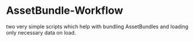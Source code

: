 # AssetBundle-Workflow

two very simple scripts which help with bundling AssetBundles and loading only necessary data on load.
